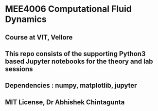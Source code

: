 # MEE4006 Computational Fluid Dynamics
## Course at VIT, Vellore
## This repo consists of the supporting Python3 based Jupyter notebooks for the theory and lab sessions
## Dependencies : numpy, matplotlib, jupyter
## MIT License, Dr Abhishek Chintagunta

